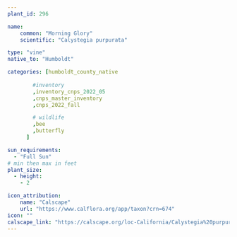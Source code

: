```yaml
---
plant_id: 296

name: 
    common: "Morning Glory" 
    scientific: "Calystegia purpurata"

type: "vine"
native_to: "Humboldt"

categories: [humboldt_county_native
        
        #inventory 
        ,inventory_cnps_2022_05
        ,cnps_master_inventory
        ,cnps_2022_fall

        # wildlife
        ,bee
        ,butterfly
      ]

sun_requirements:
  - "Full Sun"
# min then max in feet
plant_size:
  - height: 
    - 2

icon_attribution: 
    name: "Calscape"
    url: "https://www.calflora.org/app/taxon?crn=674"
icon: ""
calscape_link: "https://calscape.org/loc-California/Calystegia%20purpurata%20(Morning%20Glory)"
---
```



